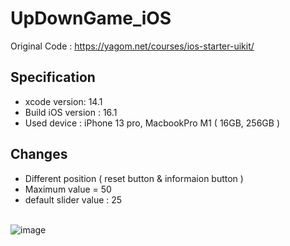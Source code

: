 # UpDownGame_iOS
Original Code : https://yagom.net/courses/ios-starter-uikit/

## Specification
- xcode version: 14.1 <br>
- Build iOS version : 16.1 <br>
- Used device : iPhone 13 pro, MacbookPro M1 ( 16GB, 256GB ) <br>

## Changes
- Different position ( reset button & informaion button ) <br>
- Maximum value = 50 <br>
- default slider value : 25 <br><br>

![image](https://user-images.githubusercontent.com/85593989/211731840-ca2cac41-d966-4ac9-a6c3-9a31e613d651.png)
